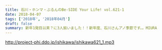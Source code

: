 ```yaml
---
title: 石川・ホンマ・ぶるんのBe-SIDE Your Life! vol.621-1
date: 2018-04-07
tags: ['2018年', '2018年04月']
draft: false
summary: 新年1発目以来？に3人揃いました！！新年度、石川さんアノ季節です。。MIURA
---
```


http://project-phi.ddo.jp/ishikawa/ishikawa621_1.mp3
